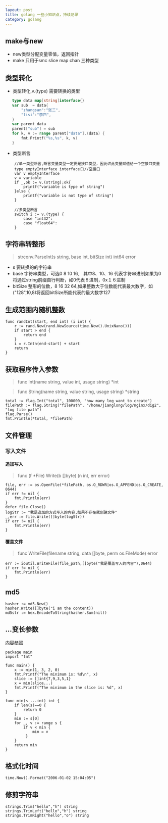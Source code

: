 ```yaml
---
layout: post
title: golang 一些小知识点，持续记录
category: golang
---
```


## make与new

* new类型分配变量零值，返回指针
* make 只用于smc  slice map chan 三种类型

## 类型转化

* 类型转化,v.(type) 需要转换的类型
```go
   type data map[string]interface{} 
   var sub  = data{
       "zhangsan":"张三",
       "lisi":"李四",
   }  
   var parent data
   parent["sub"] = sub
   for k, v := range parent["data"].(data) {
       fmt.Printf("%s,%s", k, v)
   }
```
* 类型断言
```
    //单一类型断言,断言变量类型一定要是接口类型，因此讲此变量赋值给一个空接口变量
    type emptyInterface interface{}//空接口
    var v emptyInterface
    v = variable
    if _,ok := v.(string);ok{
        printf("variable is type of string")
    }else {
        printf("variable is not type of string")
    }
    
    //多类型断言
    switch i := v.(type) {
        case "int32":
        case "float64":
    }
```

## 字符串转整形

> strconv.ParseInt(s string, base int, bitSize int) int64 error

* s 要转换的的字符串
* base 字符串类型，可选0 8 10 16,　其中8、10、16 代表字符串进制如果为0将通过string前缀自行判断，如0代表８进制，0x１６进制
* bitSize 整形的位数，8 16 32 64,如果整数大于位数能代表最大数字，如("128",10,8)将返回bitSize所能代表的最大数字127

## 生成范围内随机整数

```
func randInt(start, end int) (i int) {
    r := rand.New(rand.NewSource(time.Now().UnixNano()))
    if start > end {
        return end
    }
    i = r.Intn(end-start) + start
    return
}
```

## 获取程序传入参数

> func Int(name string, value int, usage string) *int 

> func String(name string, value string, usage string) *string 


```
total := flag.Int("total", 100000, "how many log want to create")
filePath := flag.String("filePath", "/home/jianglong/log/nginx/dig2", "log file path")
flag.Parse()
fmt.Println(*total, *filePath)
```

## 文件管理

### 写入文件

####  追加写入

> func (f *File) Write(b []byte) (n int, err error)

```
file, err := os.OpenFile(*filePath, os.O_RDWR|os.O_APPEND|os.O_CREATE, 0644)
if err != nil {
    fmt.Println(err)
}
defer file.Close()
logStr := "我是追加的方式写入的内容,如果不存在就创建文件"
_,err := file.Write([]byte(logStr))
if err != nil {
    fmt.Println(err)
}

```

#### 覆盖文件

> func WriteFile(filename string, data []byte, perm os.FileMode) error 

```
err := ioutil.WriteFile(file_path,[]byte("我是覆盖写入的内容"),0644)
if err != nil {
    fmt.Println(err)
}
```
## md5

```
hasher := md5.New()
hasher.Write([]byte("i am the content))
md5str := hex.EncodeToString(hasher.Sum(nil))
```

## ...变长参数
[内容参照](https://github.com/Unknwon/the-way-to-go_ZH_CN/blob/master/eBook/06.3.md)

```
package main
import "fmt"
   
func main() {
    x := min(1, 3, 2, 0)
    fmt.Printf("The minimum is: %d\n", x)
    slice := []int{7,9,3,5,1}
    x = min(slice...)
    fmt.Printf("The minimum in the slice is: %d", x)
}
   
func min(s ...int) int {
    if len(s)==0 {
        return 0
    }
    min := s[0]
    for _, v := range s {
        if v < min {
            min = v
         }
    }
    return min
}

```
## 格式化时间
```
time.Now().Format("2006-01-02 15:04:05")
```
## 修剪字符串
```
strings.Trim("hello","h") string
strings.TrimLeft("hello","h") string
strings.TrimRight("hello","o") string
```

